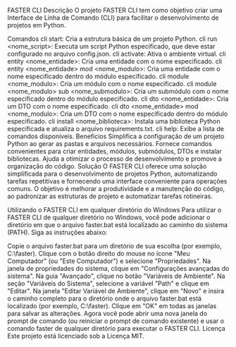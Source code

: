FASTER CLI
Descrição
O projeto FASTER CLI tem como objetivo criar uma Interface de Linha de Comando (CLI) para facilitar o desenvolvimento de projetos em Python.

Comandos
cli start: Cria a estrutura básica de um projeto Python.
cli run <nome_script>: Executa um script Python especificado, que deve estar configurado no arquivo config.json.
cli activate: Ativa o ambiente virtual.
cli entity <nome_entidade>: Cria uma entidade com o nome especificado.
cli entity <nome_entidade> mod <nome_modulo>: Cria uma entidade com o nome especificado dentro do módulo especificado.
cli module <nome_modulo>: Cria um módulo com o nome especificado.
cli module <nome_modulo> sub <nome_submodulo>: Cria um submódulo com o nome especificado dentro do módulo especificado.
cli dto <nome_entidade>: Cria um DTO com o nome especificado.
cli dto <nome_entidade> mod <nome_modulo>: Cria um DTO com o nome especificado dentro do módulo especificado.
cli install <nome_biblioteca>: Instala uma biblioteca Python especificada e atualiza o arquivo requirements.txt.
cli help: Exibe a lista de comandos disponíveis.
Benefícios
Simplifica a configuração de um projeto Python ao gerar as pastas e arquivos necessários.
Fornece comandos convenientes para criar entidades, módulos, submódulos, DTOs e instalar bibliotecas.
Ajuda a otimizar o processo de desenvolvimento e promove a organização do código.
Solução
O FASTER CLI oferece uma solução simplificada para o desenvolvimento de projetos Python, automatizando tarefas repetitivas e fornecendo uma interface conveniente para operações comuns. O objetivo é melhorar a produtividade e a manutenção do código, ao padronizar as estruturas de projeto e automatizar tarefas rotineiras.

Utilizando o FASTER CLI em qualquer diretório do Windows
Para utilizar o FASTER CLI de qualquer diretório no Windows, você pode adicionar o diretório em que o arquivo faster.bat está localizado ao caminho do sistema (PATH). Siga as instruções abaixo:

Copie o arquivo faster.bat para um diretório de sua escolha (por exemplo, C:\faster).
Clique com o botão direito do mouse no ícone "Meu Computador" (ou "Este Computador") e selecione "Propriedades".
Na janela de propriedades do sistema, clique em "Configurações avançadas do sistema".
Na guia "Avançado", clique no botão "Variáveis de Ambiente".
Na seção "Variáveis do Sistema", selecione a variável "Path" e clique em "Editar".
Na janela "Editar Variável de Ambiente", clique em "Novo" e insira o caminho completo para o diretório onde o arquivo faster.bat está localizado (por exemplo, C:\faster).
Clique em "OK" em todas as janelas para salvar as alterações.
Agora você pode abrir uma nova janela do prompt de comando (ou reiniciar o prompt de comando existente) e usar o comando faster de qualquer diretório para executar o FASTER CLI.
Licença
Este projeto está licenciado sob a Licença MIT.